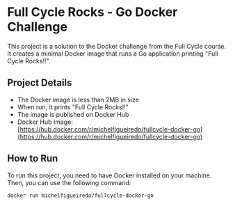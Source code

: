 # Full Cycle Rocks - Go Docker Challenge

This project is a solution to the Docker challenge from the Full Cycle course. It creates a minimal Docker image that runs a Go application printing "Full Cycle Rocks!!".

## Project Details

- The Docker image is less than 2MB in size
- When run, it prints "Full Cycle Rocks!!"
- The image is published on Docker Hub
- Docker Hub Image: [https://hub.docker.com/r/michelfigueiredo/fullcycle-docker-go](https://hub.docker.com/r/michelfigueiredo/fullcycle-docker-go)

## How to Run

To run this project, you need to have Docker installed on your machine. Then, you can use the following command:

```bash
docker run michelfigueiredo/fullcycle-docker-go